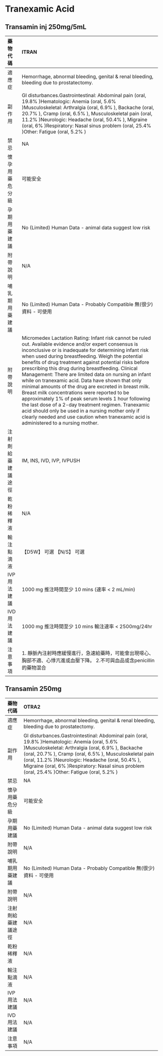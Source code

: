 # Tranexamic Acid

## Transamin inj 250mg/5mL

| 藥物代碼 | ITRAN |
| :--- | :--- |
| 適應症 | Hemorrhage, abnormal bleeding, genital & renal bleeding, bleeding due to prostatectomy. |
| 副作用 | GI disturbances.Gastrointestinal: Abdominal pain \(oral, 19.8% \)Hematologic: Anemia \(oral, 5.6% \)Musculoskeletal: Arthralgia \(oral, 6.9% \), Backache \(oral, 20.7% \), Cramp \(oral, 6.5% \), Musculoskeletal pain \(oral, 11.2% \)Neurologic: Headache \(oral, 50.4% \), Migraine \(oral, 6% \)Respiratory: Nasal sinus problem \(oral, 25.4% \)Other: Fatigue \(oral, 5.2% \) |
| 禁忌 | NA |
| 懷孕用藥危分級 | 可能安全 |
| 孕期用藥建議 | No \(Limited\) Human Data - animal data suggest low risk |
| 附帶說明 | N/A |
| 哺乳期用藥建議 | No \(Limited\) Human Data - Probably Compatible 無\(很少\)資料 - 可使用 |
| 附帶說明 | Micromedex Lactation Rating: Infant risk cannot be ruled out. Available evidence and/or expert consensus is inconclusive or is inadequate for determining infant risk when used during breastfeeding. Weigh the potential benefits of drug treatment against potential risks before prescribing this drug during breastfeeding. Clinical Management: There are limited data on nursing an infant while on tranexamic acid. Data have shown that only minimal amounts of the drug are excreted in breast milk. Breast milk concentrations were reported to be approximately 1% of peak serum levels 1 hour following the last dose of a 2-day treatment regimen. Tranexamic acid should only be used in a nursing mother only if clearly needed and use caution when tranexamic acid is administered to a nursing mother. |
| 注射劑給藥建議途徑 | IM, INS, IVD, IVP, IVPUSH |
| 乾粉稀釋液 | N/A |
| 輸注點滴液 | 【D5W】 可選  【N/S】 可選 |
| IVP 用法建議 | 1000 mg 推注時間至少 10 mins \(速率 &lt; 2 mL/min\) |
| IVD 用法建議 | 1000 mg 推注時間至少 10 mins 輸注速率 &lt; 2500mg/24hr |
| 注意事項 | 1. 靜脈內注射時應緩慢進行，急速給藥時，可能會出現噁心、胸部不適、心悸亢進或血壓下降。 2.不可與血品或含penicillin的藥物混合 |

## Transamin  250mg

| 藥物代碼 | OTRA2 |
| :--- | :--- |
| 適應症 | Hemorrhage, abnormal bleeding, genital & renal bleeding, bleeding due to prostatectomy. |
| 副作用 | GI disturbances.Gastrointestinal: Abdominal pain \(oral, 19.8% \)Hematologic: Anemia \(oral, 5.6% \)Musculoskeletal: Arthralgia \(oral, 6.9% \), Backache \(oral, 20.7% \), Cramp \(oral, 6.5% \), Musculoskeletal pain \(oral, 11.2% \)Neurologic: Headache \(oral, 50.4% \), Migraine \(oral, 6% \)Respiratory: Nasal sinus problem \(oral, 25.4% \)Other: Fatigue \(oral, 5.2% \) |
| 禁忌 | NA |
| 懷孕用藥危分級 | 可能安全 |
| 孕期用藥建議 | No \(Limited\) Human Data - animal data suggest low risk |
| 附帶說明 | N/A |
| 哺乳期用藥建議 | No \(Limited\) Human Data - Probably Compatible 無\(很少\)資料 - 可使用 |
| 附帶說明 | N/A |
| 注射劑給藥建議途徑 | N/A |
| 乾粉稀釋液 | N/A |
| 輸注點滴液 | N/A |
| IVP 用法建議 | N/A |
| IVD 用法建議 | N/A |
| 注意事項 | N/A |

